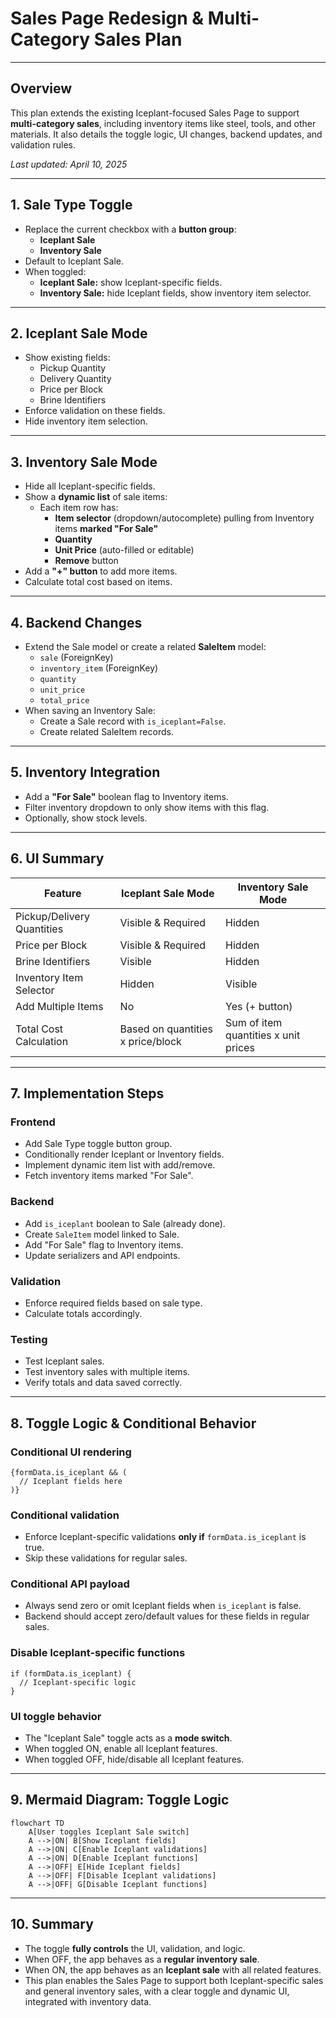 # Sales Page Redesign & Multi-Category Sales Plan

---

## Overview

This plan extends the existing Iceplant-focused Sales Page to support **multi-category sales**, including inventory items like steel, tools, and other materials. It also details the toggle logic, UI changes, backend updates, and validation rules.

_Last updated: April 10, 2025_

---

## 1. Sale Type Toggle

- Replace the current checkbox with a **button group**:
  - **Iceplant Sale**
  - **Inventory Sale**
- Default to Iceplant Sale.
- When toggled:
  - **Iceplant Sale:** show Iceplant-specific fields.
  - **Inventory Sale:** hide Iceplant fields, show inventory item selector.

---

## 2. Iceplant Sale Mode

- Show existing fields:
  - Pickup Quantity
  - Delivery Quantity
  - Price per Block
  - Brine Identifiers
- Enforce validation on these fields.
- Hide inventory item selection.

---

## 3. Inventory Sale Mode

- Hide all Iceplant-specific fields.
- Show a **dynamic list** of sale items:
  - Each item row has:
    - **Item selector** (dropdown/autocomplete) pulling from Inventory items **marked "For Sale"**
    - **Quantity**
    - **Unit Price** (auto-filled or editable)
    - **Remove** button
- Add a **"+" button** to add more items.
- Calculate total cost based on items.

---

## 4. Backend Changes

- Extend the Sale model or create a related **SaleItem** model:
  - `sale` (ForeignKey)
  - `inventory_item` (ForeignKey)
  - `quantity`
  - `unit_price`
  - `total_price`
- When saving an Inventory Sale:
  - Create a Sale record with `is_iceplant=False`.
  - Create related SaleItem records.

---

## 5. Inventory Integration

- Add a **"For Sale"** boolean flag to Inventory items.
- Filter inventory dropdown to only show items with this flag.
- Optionally, show stock levels.

---

## 6. UI Summary

| Feature                     | Iceplant Sale Mode                 | Inventory Sale Mode                     |
|-----------------------------|------------------------------------|----------------------------------------|
| Pickup/Delivery Quantities  | Visible & Required                 | Hidden                                 |
| Price per Block             | Visible & Required                 | Hidden                                 |
| Brine Identifiers           | Visible                            | Hidden                                 |
| Inventory Item Selector     | Hidden                             | Visible                                |
| Add Multiple Items          | No                                 | Yes (+ button)                        |
| Total Cost Calculation      | Based on quantities x price/block  | Sum of item quantities x unit prices   |

---

## 7. Implementation Steps

### Frontend

- Add Sale Type toggle button group.
- Conditionally render Iceplant or Inventory fields.
- Implement dynamic item list with add/remove.
- Fetch inventory items marked "For Sale".

### Backend

- Add `is_iceplant` boolean to Sale (already done).
- Create `SaleItem` model linked to Sale.
- Add "For Sale" flag to Inventory items.
- Update serializers and API endpoints.

### Validation

- Enforce required fields based on sale type.
- Calculate totals accordingly.

### Testing

- Test Iceplant sales.
- Test inventory sales with multiple items.
- Verify totals and data saved correctly.

---

## 8. Toggle Logic & Conditional Behavior

### Conditional UI rendering

```tsx
{formData.is_iceplant && (
  // Iceplant fields here
)}
```

### Conditional validation

- Enforce Iceplant-specific validations **only if** `formData.is_iceplant` is true.
- Skip these validations for regular sales.

### Conditional API payload

- Always send zero or omit Iceplant fields when `is_iceplant` is false.
- Backend should accept zero/default values for these fields in regular sales.

### Disable Iceplant-specific functions

```tsx
if (formData.is_iceplant) {
  // Iceplant-specific logic
}
```

### UI toggle behavior

- The "Iceplant Sale" toggle acts as a **mode switch**.
- When toggled ON, enable all Iceplant features.
- When toggled OFF, hide/disable all Iceplant features.

---

## 9. Mermaid Diagram: Toggle Logic

```mermaid
flowchart TD
    A[User toggles Iceplant Sale switch]
    A -->|ON| B[Show Iceplant fields]
    A -->|ON| C[Enable Iceplant validations]
    A -->|ON| D[Enable Iceplant functions]
    A -->|OFF| E[Hide Iceplant fields]
    A -->|OFF| F[Disable Iceplant validations]
    A -->|OFF| G[Disable Iceplant functions]
```

---

## 10. Summary

- The toggle **fully controls** the UI, validation, and logic.
- When OFF, the app behaves as a **regular inventory sale**.
- When ON, the app behaves as an **Iceplant sale** with all related features.
- This plan enables the Sales Page to support both Iceplant-specific sales and general inventory sales, with a clear toggle and dynamic UI, integrated with inventory data.